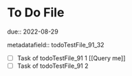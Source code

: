 # To Do File

due:: 2022-08-29

metadatafield:: todoTestFile_91\_32

- [ ] Task of todoTestFile_91 1 [[Query me]]
- [ ] Task of todoTestFile_91 2
